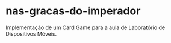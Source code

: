 # nas-gracas-do-imperador
Implementação de um Card Game para a aula de Laboratório de Dispositivos Móveis.
